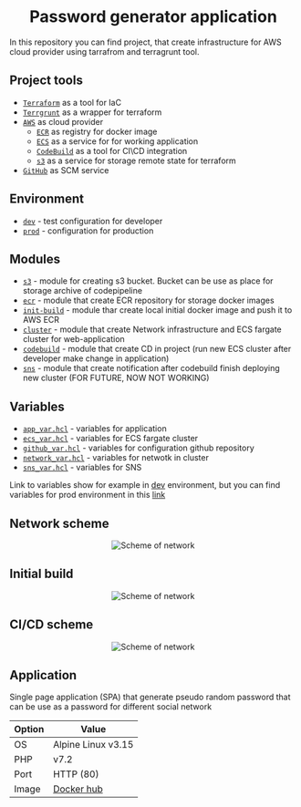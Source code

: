 # <div align="center">Password generator application</div>

In this repository you can find project, that create infrastructure for AWS cloud provider using tarrafrom and terragrunt tool.

## Project tools

- [`Terraform`](https://www.terraform.io/ "Terraform") as a tool for IaC
- [`Terrgrunt`](https://terragrunt.gruntwork.io/ "Terrgrunt") as a wrapper for terraform
- [`AWS`](https://aws.amazon.com/ru/ "AWS") as cloud provider
  - [`ECR`](https://aws.amazon.com/ru/ecr/ "ECR") as registry for docker image
  - [`ECS`](https://aws.amazon.com/ru/ecs/ "ECS") as a service for for working application
  - [`CodeBuild`](https://aws.amazon.com/ru/codebuild/ "AWS CodeBuild") as a tool for CI\CD integration
  - [`s3`](https://aws.amazon.com/ru/s3/ "s3") as a service for storage remote state for terraform
- [`GitHub`](https://github.com/ "GitHub") as SCM service

## Environment

- [`dev`](https://github.com/OlesYudin/demo_4/tree/main/terraform/env/dev "dev") - test configuration for developer
- [`prod`](https://github.com/OlesYudin/demo_4/tree/main/terraform/env/prod "prod") - configuration for production

## Modules

- [`s3`](https://github.com/OlesYudin/demo_4/tree/main/terraform/modules/s3 "s3") - module for creating s3 bucket. Bucket can be use as place for storage archive of codepipeline
- [`ecr`](https://github.com/OlesYudin/demo_4/tree/main/terraform/modules/ecr "ecr") - module that create ECR repository for storage docker images
- [`init-build`](https://github.com/OlesYudin/demo_4/tree/main/terraform/modules/init-build "init-build") - module thar create local initial docker image and push it to AWS ECR
- [`cluster`](https://github.com/OlesYudin/demo_4/tree/main/terraform/modules/cluster "cluster") - module that create Network infrastructure and ECS fargate cluster for web-application
- [`codebuild`](https://github.com/OlesYudin/demo_4/tree/main/terraform/modules/codebuild "codebuild") - module that create CD in project (run new ECS cluster after developer make change in application)
- [`sns`](https://github.com/OlesYudin/demo_4/tree/main/terraform/modules/sns "sns") - module that create notification after codebuild finish deploying new cluster (FOR FUTURE, NOW NOT WORKING)

## Variables

- [`app_var.hcl`](https://github.com/OlesYudin/demo_4/blob/main/terraform/env/dev/variables/app_var.hcl "app_var.hcl") - variables for application
- [`ecs_var.hcl`](https://github.com/OlesYudin/demo_4/blob/main/terraform/env/dev/variables/ecs_var.hcl "ecs_var.hcl") - variables for ECS fargate cluster
- [`github_var.hcl`](https://github.com/OlesYudin/demo_4/blob/main/terraform/env/dev/variables/github_var.hcl "github_var.hcl") - variables for configuration github repository
- [`network_var.hcl`](https://github.com/OlesYudin/demo_4/blob/main/terraform/env/dev/variables/network_var.hcl "network_var.hcl") - variables for netwotk in cluster
- [`sns_var.hcl`](https://github.com/OlesYudin/final_demo/blob/main/terraform/env/dev/variables/sns_var.hcl "sns_var.hcl") - variables for SNS

Link to variables show for example in [dev](https://github.com/OlesYudin/demo_4/tree/main/terraform/env/dev/variables "dev") environment, but you can find variables for prod environment in this [link](https://github.com/OlesYudin/demo_4/tree/main/terraform/env/prod "link")

## Network scheme

<p align="center">
  <img src="https://github.com/OlesYudin/demo_4/blob/main/images/network-infrastructure.jpg" alt="Scheme of network"/>
</p>

## Initial build

<p align="center">
  <img src="https://github.com/OlesYudin/demo_4/blob/main/images/init-build.png" alt="Scheme of network"/>
</p>

## CI/CD scheme

<p align="center">
  <img src="https://github.com/OlesYudin/demo_4/blob/main/images/ci-cd.png" alt="Scheme of network"/>
</p>

## Application

Single page application (SPA) that generate pseudo random password that can be use as a password for different social network

| Option | Value                                                                                            |
| ------ | ------------------------------------------------------------------------------------------------ |
| OS     | Alpine Linux v3.15                                                                               |
| PHP    | v7.2                                                                                             |
| Port   | HTTP (80)                                                                                        |
| Image  | [Docker hub](https://hub.docker.com/repository/docker/olesyudin/password-generator "Docker hub") |
